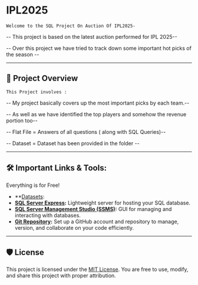 # IPL2025 #

    Welcome to the SQL Project On Auction Of IPL2025-

-- This project is based on the latest auction performed for IPL 2025--

-- Over this project we have tried to track down some important hot picks of the season --

------------------------------------------------------------------------------------------------------------------------------------------------------------------------------------------------------

## 📖 Project Overview

    This Project involves :

-- My project basically covers up the most important picks by each team.--

-- As well as we have identified the top players and somehow the revenue portion too--

-- Flat File = Answers of all questions ( along with SQL Queries)--

-- Dataset = Dataset has been provided in the folder --

-------------------------------------------------------------------------------------------------------------------------------------------------------------------------------------------------------

## 🛠️ Important Links & Tools:

Everything is for Free!
- **[Datasets](datasets/):
- **[SQL Server Express](https://www.microsoft.com/en-us/sql-server/sql-server-downloads):** Lightweight server for hosting your SQL database.
- **[SQL Server Management Studio (SSMS)](https://learn.microsoft.com/en-us/sql/ssms/download-sql-server-management-studio-ssms?view=sql-server-ver16):** GUI for managing and interacting with databases.
- **[Git Repository](https://github.com/):** Set up a GitHub account and repository to manage, version, and collaborate on your code efficiently.

--------------------------------------------------------------------------------------------------------------------------------------------------------------------------------------------------------

## 🛡️ License

This project is licensed under the [MIT License](LICENSE). You are free to use, modify, and share this project with proper attribution.


